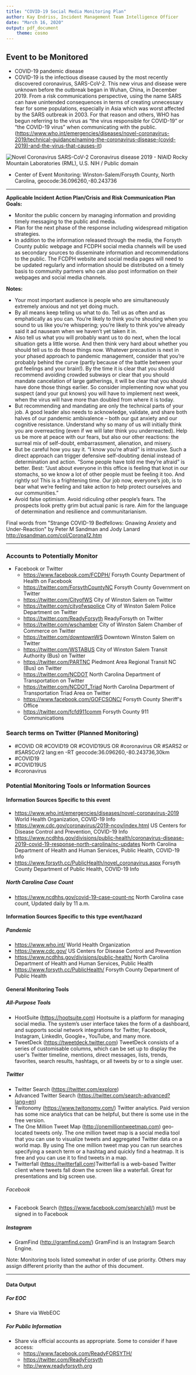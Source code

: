 ```yaml
---
title: "COVID-19 Social Media Monitoring Plan"
author: Kay Endriss, Incident Management Team Intelligence Officer
date: "March 16, 2020"
output: pdf_document 
    theme: cosmo
---
```

<!--
###### “In preparing for battle I have always found that plans are useless, but planning is indispensable.” 
###### ― Dwight D. Eisenhower
###### “Always, Always have a plan” 
###### ― Rick Riordan
###### “The best laid schemes o' mice an' men gang aft agley.” 
###### ― Robert Burns, Collected Poems of Robert Burns
###### “A man may plant a tree for a number of reasons. Perhaps he likes trees. Perhaps he wants shelter. Or perhaps he knows that someday he may need the firewood.” 
###### ― Joanne Harris, Runemarks-->

## Event to be Monitored ##
* COVID-19 pandemic disease  
* COVID-19 is the infectious disease caused by the most recently discovered coronavirus, SARS-CoV-2. This new virus and disease were unknown before the outbreak began in Wuhan, China, in December 2019. From a risk communications perspective, using the name SARS can have unintended consequences in terms of creating unnecessary fear for some populations, especially in Asia which was worst affected by the SARS outbreak in 2003. For that reason and others, WHO has begun referring to the virus as “the virus responsible for COVID-19” or “the COVID-19 virus” when communicating with the public. (https://www.who.int/emergencies/diseases/novel-coronavirus-2019/technical-guidance/naming-the-coronavirus-disease-(covid-2019)-and-the-virus-that-causes-it)

![Novel Coronavirus SARS-CoV-2 Coronavirus disease 2019 - NIAID Rocky Mountain Laboratories (RML), U.S. NIH / Public domain](https://upload.wikimedia.org/wikipedia/commons/7/78/SARS-CoV-2_49534865371.jpg)

* Center of Event Monitoring: Winston-Salem/Forsyth County, North Carolina, geocode:36.096260,-80.243736

---
**Applicable Incident Action Plan/Crisis and Risk Communication Plan<!--Emergency Operations Center/Multi-Agency Coordination Center/Joint Information Center-->  Goals:** 
* Monitor the public concern by managing information and providing timely messaging to the public and media. 
* Plan for the next phase of the response including widespread mitigation strategies.
* In addition to the information released through the media, the Forsyth County public webpage and FCDPH social media channels will be used as secondary sources to disseminate information and recommendations to the public. The FCDPH website and social media pages will need to be updated regularly and information should be distributed on a timely basis to community partners who can also post information on their webpages and social media channels.

**Notes:**   
 - Your most important audience is people who are simultaneously extremely anxious and not yet doing much.
 - By all means keep telling us what to do. Tell us as often and as emphatically as you can. You’re likely to think you’re shouting when you sound to us like you’re whispering; you’re likely to think you’ve already said it ad nauseam when we haven’t yet taken it in.
 - Also tell us what you will probably want us to do next, when the local situation gets a little worse. And then think very hard about whether you should tell us to do those things now. Whatever precaution is next in your phased approach to pandemic management, consider that you’re probably behind the curve (partly because of the battle between your gut feelings and your brain!). By the time it is clear that you should recommend avoiding crowded subways or clear that you should mandate cancelation of large gatherings, it will be clear that you should have done those things earlier. So consider implementing now what you suspect (and your gut knows) you will have to implement next week, when the virus will have more than doubled from where it is today.
 - But recommending and mandating are only the technical parts of your job. A good leader also needs to acknowledge, validate, and share both halves of our pandemic ambivalence – both our gut anxiety and our cognitive resistance. Understand why so many of us will initially think you are overreacting (even if we will later think you underreacted). Help us be more at peace with our fears, but also our other reactions: the surreal mix of self-doubt, embarrassment, alienation, and misery.
 - But be careful how you say it. “I know you’re afraid” is intrusive. Such a direct approach can trigger defensive self-doubting denial instead of determination and action. “Some people have told me they’re afraid” is better. Best: “Just about everyone in this office is feeling that knot in our stomachs, so we know a lot of other people must be feeling it too. And rightly so! This is a frightening time. Our job now, everyone’s job, is to bear what we’re feeling and take action to help protect ourselves and our communities.”
 - Avoid false optimism. Avoid ridiculing other people’s fears. The prospects look pretty grim but actual panic is rare. Aim for the language of determination and resilience and communitarianism.

Final words from "Strange COVID-19 Bedfellows: Gnawing Anxiety and Under-Reaction" by Peter M Sandman and Jody Lanard http://psandman.com/col/Corona12.htm

*** 

### Accounts to Potentially Monitor ###
* Facebook or Twitter
    + https://www.facebook.com/FCDPH/  Forsyth County Department of Health on Facebook
    + https://twitter.com/ForsythCountyNC Forsyth County Government on Twitter
    + https://twitter.com/CityofWS City of Winston Salem on Twitter
    + https://twitter.com/cityofwspolice City of Winston Salem Police Department on Twitter
    + https://twitter.com/ReadyForsyth ReadyForsyth on Twitter
    + https://twitter.com/wschamber City of Winston Salem Chamber of Commerce on Twitter
    + https://twitter.com/downtownWS Downtown Winston Salem on Twitter
    + https://twitter.com/WSTABUS City of Winston Salem Transit Authority (Bus) on Twitter
    + https://twitter.com/PARTNC Piedmont Area Regional Transit NC (Bus) on Twitter
    + https://twitter.com/NCDOT North Carolina Department of Transportation on Twitter
    + https://twitter.com/NCDOT_Triad North Carolina Department of Transportation Triad Area on Twitter
    + https://www.facebook.com/GOFCSONC/  Forsyth County Sheriff's Office
    + https://twitter.com/fcfd911comm  Forsyth County 911 Communications
<!--
### Websites and Additional Information ###
-->

### Search terms on Twitter (Planned Monitoring) ###
* #COVID OR #COVID19 OR #COVID19US OR #coronavirus OR #SARS2 or #SARSCoV2 lang:en -RT geocode:36.096260,-80.243736,30km
* #COVID19
* #COVID19US
* #coronavirus

<!--
### Additional Hashtags (Possible Monitoring) ###
-->

<!--
### Additional Hashtags (Sporadic Monitoring) ###
* as needed
-->

### Potential Monitoring Tools or Information Sources ###

#### Information Sources Specific to this event ####
* https://www.who.int/emergencies/diseases/novel-coronavirus-2019 World Health Organization, COVID-19 Info
* https://www.cdc.gov/coronavirus/2019-ncov/index.html US Centers for Disease Control and Prevention, COVID-19 Info
* https://www.ncdhhs.gov/divisions/public-health/coronavirus-disease-2019-covid-19-response-north-carolina/nc-updates North Carolina Department of Health and Human Services, Public Health, COVID-19 Info
* https://www.forsyth.cc/PublicHealth/novel_coronavirus.aspx Forsyth County Department of Public Health, COVID-19 Info

##### North Carolina Case Count #####
* https://www.ncdhhs.gov/covid-19-case-count-nc North Carolina case count, Updated daily by 11 a.m.

#### Information Sources Specific to this type event/hazard ####
<!--
##### Flood #####
##### Power Outages #####
##### Traffic #####
* Waze
    + http://waze.com
    + https://twitter.com/waze
    + https://twitter.com/waze_es (Spanish language)
* DriveNC.gov https://tims.ncdot.gov/tims/
* https://twitter.com/Triadroads
-->
##### Pandemic #####
* https://www.who.int/ World Health Organization
* https://www.cdc.gov/ US Centers for Disease Control and Prevention
* https://www.ncdhhs.gov/divisions/public-health/ North Carolina Department of Health and Human Services, Public Health
* https://www.forsyth.cc/PublicHealth/ Forsyth County Department of Public Health


#### General Monitoring Tools ####

##### All-Purpose Tools ######
* HootSuite (https://hootsuite.com) Hootsuite is a platform for managing social media. The system’s user interface takes the form of a dashboard, and supports social network integrations for Twitter, Facebook, Instagram, LinkedIn, Google+, YouTube, and many more.
* TweetDeck (https://tweetdeck.twitter.com) TweetDeck consists of a series of customisable columns, which can be set up to display the user's Twitter timeline, mentions, direct messages, lists, trends, favorites, search results, hashtags, or all tweets by or to a single user.

##### Twitter #####
* Twitter Search (https://twitter.com/explore)
* Advanced Twitter Search (https://twitter.com/search-advanced?lang=en)
* Twitonomy (https://www.twitonomy.com/) Twitter analytics. Paid version has some nice analytics that can be helpful, but there is some use in the free version.
* The One Million Tweet Map (http://onemilliontweetmap.com) geo-located tweets only. The one million tweet map is a social media tool that you can use to visualize tweets and aggregated Twitter data on a world map. By using The one million tweet map you can run searches specifying a search term or a hashtag and quickly find a heatmap. It is free and you can use it to find tweets in a map.
* Twitterfall (https://twitterfall.com)Twitterfall is a web-based Twitter client where tweets fall down the screen like a waterfall. Great for presentations and big screen use.

###### Facebook #####
* Facebook Search (https://www.facebook.com/search/all/) must be signed in to Facebook

##### Instagram #####
* GramFind (http://gramfind.com/) GramFind is an Instagram Search Engine.
 
Note: Monitoring tools listed somewhat in order of use priority. Others may assign different priority than the author of this document.  

***

#### Data Output ####
##### For EOC #####
* Share via WebEOC
##### For Public Information #####
* Share via official accounts as appropriate. Some to consider if have access:
    + https://www.facebook.com/ReadyFORSYTH/
    + https://twitter.com/ReadyForsyth
    + http://www.readyforsyth.org

